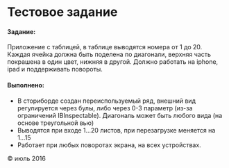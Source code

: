 # Тестовое задание

#### Задание:

Приложение с таблицей, в таблице выводятся номера от 1 до 20.
Каждая ячейка должна быть поделена по диагонали, верхняя часть покрашена в один цвет, нижняя в другой.
Должно работать на iphone, ipad и поддерживать повороты.


#### Выполнено:

- В сториборде создан переиспользуемый ряд, внешний вид регулируется через булы, либо через 0-3 параметр (из-за ограничений IBInspectable). Диагональ может быть любого вида (на основе треугольной вью)
- Выводятся при входе 1...20 листов, при перезагрузке меняется на 1...15
- Работает при любых поворотах экрана, на всех устройствах.

© июль 2016
